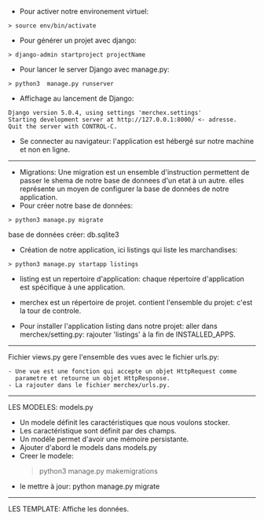 - Pour activer notre environement virtuel:
```
> source env/bin/activate
```
- Pour générer un projet avec django:
```
> django-admin startproject projectName
```
- Pour lancer le server Django avec manage.py:
```
> python3  manage.py runserver
```
- Affichage au lancement de Django:
```
Django version 5.0.4, using settings 'merchex.settings'
Starting development server at http://127.0.0.1:8000/ <- adresse.
Quit the server with CONTROL-C.
```
- Se connecter au navigateur:
	l'application est hébergé sur notre machine et non en ligne.

----------------------------------------------------------------------------
- Migrations:
	Une migration est un ensemble d'instruction permettent de passer le shema de
	notre base de donnees d'un etat à un autre.
	elles représente un moyen de configurer la base de données de notre application.
- Pour créer notre base de données:
```
> python3 manage.py migrate
```
base de données créer: db.sqlite3

- Création de notre application, ici listings qui liste les marchandises:
```
> python3 manage.py startapp listings
```


- listing est un repertoire d'application:
	chaque répertoire d'application est spécifique à une application.

- merchex est un répertoire de projet.
	contient l'ensemble du projet: c'est la tour de controle.

- Pour installer l'application listing dans notre projet:
	aller dans merchex/setting.py: rajouter 'listings' à la fin de INSTALLED_APPS.

----------------------------------------------------------------------------
Fichier views.py gere l'ensemble des vues avec le fichier urls.py:

	- Une vue est une fonction qui accepte un objet HttpRequest comme 
	  parametre et retourne un objet HttpResponse.
	- La rajouter dans le fichier merchex/urls.py.

----------------------------------------------------------------------------
LES MODELES: models.py

- Un modele définit les caractéristiques que nous voulons stocker.
- Les caractéristique sont définit par des champs.
- Un modéle permet d'avoir une mémoire persistante.
- Ajouter d'abord le models dans models.py
- Creer le modele:
	> python3 manage.py makemigrations
- le mettre à jour:
	python manage.py migrate

---------------------------------------------------------------------------
LES TEMPLATE: Affiche les données.